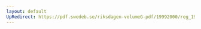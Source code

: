 ```yaml
---
layout: default
UpRedirect: https://pdf.swedeb.se/riksdagen-volumeG-pdf/19992000/reg_19992000/reg_19992000_0549.pdf
---
```

